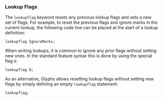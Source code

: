 ### Lookup Flags

The `lookupflag` keyword resets any previous lookup flags and sets a new set of flags.
For example, to reset the previous flags and ignore marks in the current lookup, the following code line can be placed at the start of a lookup definition:

```fea
lookupflag IgnoreMarks;
```

When writing lookups, it is common to ignore any prior flags without setting new ones.
In the standard feature syntax this is done by using the special flag `0`:

```fea
lookupflag 0;
```

As an alternative, Glyphs allows resetting lookup flags without setting new flags by simply defining an empty `lookupflag` statement:

```fea
lookupflag;
```